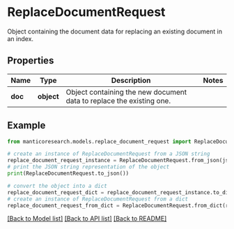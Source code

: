 # ReplaceDocumentRequest

Object containing the document data for replacing an existing document in an index.

## Properties

Name | Type | Description | Notes
------------ | ------------- | ------------- | -------------
**doc** | **object** | Object containing the new document data to replace the existing one. | 

## Example

```python
from manticoresearch.models.replace_document_request import ReplaceDocumentRequest

# create an instance of ReplaceDocumentRequest from a JSON string
replace_document_request_instance = ReplaceDocumentRequest.from_json(json)
# print the JSON string representation of the object
print(ReplaceDocumentRequest.to_json())

# convert the object into a dict
replace_document_request_dict = replace_document_request_instance.to_dict()
# create an instance of ReplaceDocumentRequest from a dict
replace_document_request_from_dict = ReplaceDocumentRequest.from_dict(replace_document_request_dict)
```
[[Back to Model list]](../README.md#documentation-for-models) [[Back to API list]](../README.md#documentation-for-api-endpoints) [[Back to README]](../README.md)


